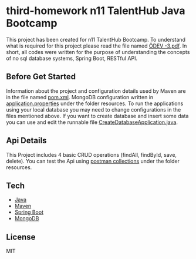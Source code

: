 # third-homework n11 TalentHub Java Bootcamp
This project has been created for n11 TalentHub Bootcamp.
To understand what is required for this project please read the file named [ÖDEV -3.pdf](https://github.com/n11-TalentHub-Java-Bootcamp/third-homework-uralkeser/blob/main/%C3%96dev%20-%203.pdf).
In short, all codes were written for the purpose of understanding the concepts of no sql database systems, Spring Boot, RESTful API.
## Before Get Started
Information about the project and configuration details used by Maven are in the file named [pom.xml](https://github.com/n11-TalentHub-Java-Bootcamp/third-homework-uralkeser/blob/main/pom.xml).
MongoDB configuration written in [application.properties](https://github.com/n11-TalentHub-Java-Bootcamp/third-homework-uralkeser/blob/main/src/main/resources/application.properties) under the folder resources.
To run the applications using your local database you may need to change configurations in the files mentioned above.
If you want to create database and insert some data you can use and edit the runnable file [CreateDatabaseApplication.java](https://github.com/n11-TalentHub-Java-Bootcamp/third-homework-uralkeser/blob/main/src/main/java/com/uralkeser/CreateDatabaseApplication.java).
## Api Details
This Project includes 4 basic CRUD operations (findAll, findById, save, delete). You can test the Api using [postman collections](https://github.com/n11-TalentHub-Java-Bootcamp/third-homework-uralkeser/blob/main/src/main/resources/HW3.postman_collection.json) under the folder resources.
## Tech
- [Java](https://www.java.com/)
- [Maven](https://maven.apache.org/)
- [Spring Boot](https://spring.io/projects/spring-boot)
- [MongoDB](https://www.mongodb.com/)
## License
MIT